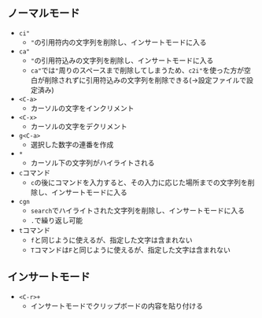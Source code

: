 ## ノーマルモード
* `ci"`
    * `"`の引用符内の文字列を削除し、インサートモードに入る
* `ca"`
    * `"`の引用符込みの文字列を削除し、インサートモードに入る
    * `ca"`では`"`周りのスペースまで削除してしまうため、`c2i"`を使った方が空白が削除されずに引用符込みの文字列を削除できる(->設定ファイルで設定済み)
* `<C-a>`
    * カーソルの文字をインクリメント
* `<C-x>`
    * カーソルの文字をデクリメント
* `g<C-a>`
    * 選択した数字の連番を作成
* `*`
    * カーソル下の文字列がハイライトされる
* `c`コマンド
    * `c`の後にコマンドを入力すると、その入力に応じた場所までの文字列を削除し、インサートモードに入る
* `cgn`
    * `search`でハイライトされた文字列を削除し、インサートモードに入る
    * `.`で繰り返し可能
* `t`コマンド
    * `f`と同じように使えるが、指定した文字は含まれない
    * `T`コマンドは`F`と同じように使えるが、指定した文字は含まれない


## インサートモード
* `<C-r>+`
    * インサートモードでクリップボードの内容を貼り付ける
